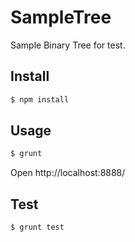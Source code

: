 SampleTree
==========

Sample Binary Tree for test.


Install
-------

```sh
$ npm install
```


Usage
-----

```sh
$ grunt
```

Open http://localhost:8888/


Test
----

```sh
$ grunt test
```
